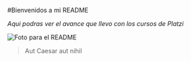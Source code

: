 #Bienvenidos a mi README


*Aqui podras ver el avance que llevo con los cursos de Platzi*

![Foto para el README](https://i0.wp.com/elpalomitron.com/wp-content/uploads/2019/01/critica-final-de-rascal-does-not-dream-of-a-bunny-girl-sempai-ElPalomitron9.jpg?resize=700%2C394&ssl=1 "Foto para el README")
>Aut Caesar aut nihil 
